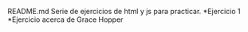 README.md
Serie de ejercicios de html y js para practicar.
*Ejercicio 1 
*Ejercicio acerca de Grace Hopper